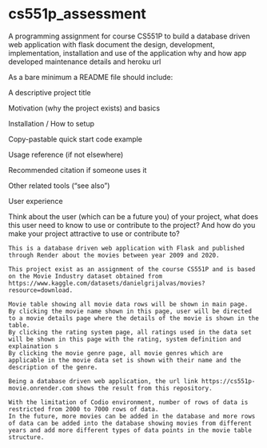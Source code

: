 # cs551p_assessment
A programming assignment for course CS551P to build a database driven web application with flask
document the design, development, implementation, installation and use of the application
why and how app developed
maintenance details and heroku url

As a bare minimum a README file should include:

A descriptive project title

Motivation (why the project exists) and basics

Installation / How to setup

Copy-pastable quick start code example

Usage reference (if not elsewhere)

Recommended citation if someone uses it

Other related tools (“see also”)

User experience

Think about the user (which can be a future you) of your project, what does this user need to know to use or contribute to the project? And how do you make your project attractive to use or contribute to?

~~~~~~
This is a database driven web application with Flask and published through Render about the movies between year 2009 and 2020.

This project exist as an assignment of the course CS551P and is based on the Movie Industry dataset obtained from https://www.kaggle.com/datasets/danielgrijalvas/movies?resource=download.

Movie table showing all movie data rows will be shown in main page.
By clicking the movie name shown in this page, user will be directed to a movie details page where the details of the movie is shown in the table.
By clicking the rating system page, all ratings used in the data set will be shown in this page with the rating, system definition and explaination s 
By clicking the movie genre page, all movie genres which are applicable in the movie data set is shown with their name and the description of the genre.

Being a database driven web application, the url link https://cs551p-movie.onrender.com shows the result from this repository.

With the limitation of Codio environment, number of rows of data is restricted from 2000 to 7000 rows of data.
In the future, more movies can be added in the database and more rows of data can be added into the database showing movies from different years and add more different types of data points in the movie table structure.
